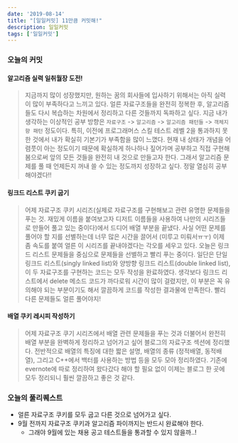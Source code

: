 ```yaml
---
date: '2019-08-14'
title: "[일일커밋] 11만큼 커밋해!"
description: 일일커밋
tags: ['일일커밋']
---
```


### 오늘의 커밋

#### 알고리즘 실력 일취월장 도전!
> 지금까지 많이 성장했지만, 원하는 꿈의 회사들에 입사하기 위해서는 아직 실력이 많이 부족하다고 느끼고 있다. 얼른 자료구조들을 완전히 정복한 후, 알고리즘들도 다시 복습하는 차원에서 정리하고 다른 것들까지 독파하고 싶다. 지금 내가 생각하는 이상적인 공부 방향은 `자료구조` -> `알고리즘` -> `알고리즘 패턴들` -> `객체지향 패턴` 정도이다. 특히, 이전에 프로그래머스 스킬 테스트 레벨 2을 통과하지 못한 것에서 내가 확실히 기본기가 부족함을 많이 느꼈다. 현재 내 상태가 개념을 어렴풋이 아는 정도이기 때문에 확실하게 하나하나 짚어가며 공부하고 직접 구현해봄으로써 앞의 모든 것들을 완전히 내 것으로 만들고자 한다. 그래서 알고리즘 문제를 풀 때 언제든지 꺼내 쓸 수 있는 정도까지 성장하고 싶다. 정말 열심히 공부해야겠다!!

#### 링크드 리스트 쿠키 굽기
> 어제 자료구조 쿠키 시리즈(실제로 자료구조를 구현해보고 관련 유명한 문제들을 푸는 것. 재밌게 이름을 붙여보고자 디저트 이름들을 사용하여 나만의 시리즈들로 만들어 풀고 있는 중이다)에서 드디어 배열 부분을 끝냈다. 사실 어떤 문제를 풀어야 할 지를 선별하는데 너무 많은 시간을 끌어서 (미루고 미뤄서ㅠㅜ) 이제 좀 속도를 붙여 얼른 이 시리즈를 끝내야겠다는 각오를 세우고 있다. 오늘은 링크드 리스트 문제들을 중심으로 문제들을 선별하고 빨리 푸는 중이다. 일단은 단일 링크드 리스트(singly linked list)와 양방향 링크드 리스트(double linked list), 이 두 자료구조를 구현하는 코드는 모두 작성을 완료하였다. 생각보다 링크드 리스트에서 delete 메소드 코드가 까다로워 시간이 많이 걸렸지만, 이 부분은 꼭 유의해야 되는 부분이기도 해서 깔끔하게 코드를 작성한 결과물에 만족한다. 빨리 다른 문제들도 얼른 풀어야지!

#### 배열 쿠키 레시피 작성하기
> 어제 자료구조 쿠기 시리즈에서 배열 관련 문제들을 푸는 것과 더불어서 완전히 배열 부분을 완벽하게 정리하고 넘어가고 싶어 블로그의 자료구조 섹션에 정리했다. 전반적으로 배열의 특징에 대한 짧은 설명, 배열의 종류 (정적배열, 동적배열), 그리고 C++에서 백터를 사용하는 방법 등을 모두 모아 정리하였다. 기존에 evernote에 따로 정리하여 왔다갔다 해야 할 필요 없이 이제는 블로그 한 곳에 모두 정리되니 훨씬 깔끔하고 좋은 것 같다.

### 오늘의 풀리퀘스트
- 얼른 자료구조 쿠키를 모두 굽고 다른 것으로 넘어가고 싶다.
- 9월 전까지 자료구조 쿠키과 알고리즘 파이까지는 반드시 완료해야 한다. 
    - 그래야 9월에 있는 채용 공고 테스트들을 통과할 수 있지 않을까..!